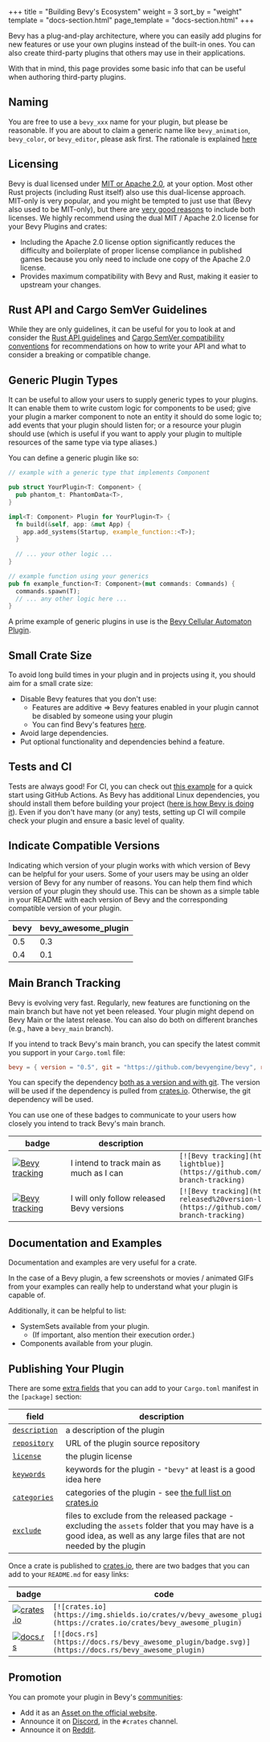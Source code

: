 +++
title = "Building Bevy's Ecosystem"
weight = 3
sort_by = "weight"
template = "docs-section.html"
page_template = "docs-section.html"
+++

Bevy has a plug-and-play architecture, where you can easily add plugins for new features or use your own plugins instead of the built-in ones. You can also create third-party plugins that others may use in their applications.

With that in mind, this page provides some basic info that can be useful when authoring third-party plugins.

## Naming

You are free to use a `bevy_xxx` name for your plugin, but please be reasonable. If you are about to claim a generic name like `bevy_animation`, `bevy_color`, or `bevy_editor`, please ask first. The rationale is explained [here](https://github.com/bevyengine/bevy/discussions/1202#discussioncomment-258907)

## Licensing

Bevy is dual licensed under [MIT or Apache 2.0](https://www.rust-lang.org/policies/licenses), at your option. Most other Rust projects (including Rust itself) also use this dual-license approach. MIT-only is very popular, and you might be tempted to just use that (Bevy also used to be MIT-only), but there are [very good reasons](https://github.com/bevyengine/bevy/issues/2373) to include both licenses. We highly recommend using the dual MIT / Apache 2.0 license for your Bevy Plugins and crates:

- Including the Apache 2.0 license option significantly reduces the difficulty and boilerplate of proper license compliance in published games because you only need to include one copy of the Apache 2.0 license.
- Provides maximum compatibility with Bevy and Rust, making it easier to upstream your changes.

## Rust API and Cargo SemVer Guidelines

While they are only guidelines, it can be useful for you to look at and consider the [Rust API guidelines](https://rust-lang.github.io/api-guidelines/) and [Cargo SemVer compatibility conventions](https://doc.rust-lang.org/cargo/reference/semver.html) for recommendations on how to write your API and what to consider a breaking or compatible change.

## Generic Plugin Types

It can be useful to allow your users to supply generic types to your plugins. It can enable them to write custom logic for components to be used; give your plugin a marker component to note an entity it should do some logic to; add events that your plugin should listen for; or a resource your plugin should use (which is useful if you want to apply your plugin to multiple resources of the same type via type aliases.)

You can define a generic plugin like so:

```rust
// example with a generic type that implements Component

pub struct YourPlugin<T: Component> {
  pub phantom_t: PhantomData<T>,
}

impl<T: Component> Plugin for YourPlugin<T> {
  fn build(&self, app: &mut App) {
    app.add_systems(Startup, example_function::<T>);
  }
  
  // ... your other logic ...
}

// example function using your generics
pub fn example_function<T: Component>(mut commands: Commands) {
  commands.spawn(T);
  // ... any other logic here ...
}
```

A prime example of generic plugins in use is the [Bevy Cellular Automaton Plugin](https://github.com/ManevilleF/bevy_life).

## Small Crate Size

To avoid long build times in your plugin and in projects using it, you should aim for a small crate size:

- Disable Bevy features that you don't use:
  - Features are additive => Bevy features enabled in your plugin cannot be disabled by someone using your plugin
  - You can find Bevy's features [here](https://github.com/bevyengine/bevy/blob/main/docs/cargo_features.md).
- Avoid large dependencies.
- Put optional functionality and dependencies behind a feature.

## Tests and CI

Tests are always good! For CI, you can check out [this example](https://github.com/actions-rs/meta/blob/master/recipes/quickstart.md) for a quick start using GitHub Actions. As Bevy has additional Linux dependencies, you should install them before building your project ([here is how Bevy is doing it](https://github.com/bevyengine/bevy/blob/9788b386c7846c99978ab5c1a33698ec5a471d84/.github/workflows/ci.yml#L40)). Even if you don't have many (or any) tests, setting up CI will compile check your plugin and ensure a basic level of quality.

## Indicate Compatible Versions

Indicating which version of your plugin works with which version of Bevy can be helpful for your users. Some of your users may be using an older version of Bevy for any number of reasons. You can help them find which version of your plugin they should use. This can be shown as a simple table in your README with each version of Bevy and the corresponding compatible version of your plugin.

| bevy | bevy_awesome_plugin |
|------|---------------------|
| 0.5  | 0.3                 |
| 0.4  | 0.1                 |

## Main Branch Tracking

Bevy is evolving very fast. Regularly, new features are functioning on the main branch but have not yet been released. Your plugin might depend on Bevy Main or the latest release. You can also do both on different branches (e.g., have a `bevy_main` branch).

If you intend to track Bevy's main branch, you can specify the latest commit you support in your `Cargo.toml` file:

```toml
bevy = { version = "0.5", git = "https://github.com/bevyengine/bevy", rev="9788b386c7846c99978ab5c1a33698ec5a471d84", default-features = false }
```

You can specify the dependency [both as a version and with git](https://doc.rust-lang.org/cargo/reference/specifying-dependencies.html#multiple-locations). The version will be used if the dependency is pulled from [crates.io](https://crates.io/). Otherwise, the git dependency will be used.

You can use one of these badges to communicate to your users how closely you intend to track Bevy's main branch.

<!-- MD033 - The Badges could be downsized, without the inline HTML due to the large code column -->
<!-- markdownlint-disable-next-line MD033 -->
|<div style="width:100px">badge</div>|<div style="width:200px">description</div>|code|
|-|-|-|
|[![Bevy tracking](https://img.shields.io/badge/Bevy%20tracking-main-lightblue)](https://github.com/bevyengine/bevy/blob/main/docs/plugins_guidelines.md#main-branch-tracking)|I intend to track main as much as I can|`[![Bevy tracking](https://img.shields.io/badge/Bevy%20tracking-main-lightblue)](https://github.com/bevyengine/bevy/blob/main/docs/plugins_guidelines.md#main-branch-tracking)`|
|[![Bevy tracking](https://img.shields.io/badge/Bevy%20tracking-released%20version-lightblue)](https://github.com/bevyengine/bevy/blob/main/docs/plugins_guidelines.md#main-branch-tracking)|I will only follow released Bevy versions|`[![Bevy tracking](https://img.shields.io/badge/Bevy%20tracking-released%20version-lightblue)](https://github.com/bevyengine/bevy/blob/main/docs/plugins_guidelines.md#main-branch-tracking)`|

## Documentation and Examples

Documentation and examples are very useful for a crate.

In the case of a Bevy plugin, a few screenshots or movies / animated GIFs from your examples can really help to understand what your plugin is capable of.

Additionally, it can be helpful to list:

- SystemSets available from your plugin.
  - (If important, also mention their execution order.)
- Components available from your plugin.

## Publishing Your Plugin

There are some [extra fields](https://doc.rust-lang.org/cargo/reference/manifest.html) that you can add to your `Cargo.toml` manifest in the `[package]` section:

|field|description|
|-|-|
|[`description`](https://doc.rust-lang.org/cargo/reference/manifest.html#the-description-field)|a description of the plugin|
|[`repository`](https://doc.rust-lang.org/cargo/reference/manifest.html#the-repository-field)|URL of the plugin source repository|
|[`license`](https://doc.rust-lang.org/cargo/reference/manifest.html#the-license-and-license-file-fields)|the plugin license|
|[`keywords`](https://doc.rust-lang.org/cargo/reference/manifest.html#the-keywords-field)|keywords for the plugin - `"bevy"` at least is a good idea here|
|[`categories`](https://doc.rust-lang.org/cargo/reference/manifest.html#the-categories-field)|categories of the plugin - see [the full list on crates.io](https://crates.io/categories)|
|[`exclude`](https://doc.rust-lang.org/cargo/reference/manifest.html#the-exclude-and-include-fields)|files to exclude from the released package - excluding the `assets` folder that you may have is a good idea, as well as any large files that are not needed by the plugin|

Once a crate is published to [crates.io](https://crates.io), there are two badges that you can add to your `README.md` for easy links:

|badge|code|
|-|-|
|[![crates.io](https://img.shields.io/crates/v/bevy)](https://crates.io/crates/bevy)|`[![crates.io](https://img.shields.io/crates/v/bevy_awesome_plugin)](https://crates.io/crates/bevy_awesome_plugin)`|
|[![docs.rs](https://docs.rs/bevy/badge.svg)](https://docs.rs/bevy)|`[![docs.rs](https://docs.rs/bevy_awesome_plugin/badge.svg)](https://docs.rs/bevy_awesome_plugin)`|

## Promotion

You can promote your plugin in Bevy's [communities](https://github.com/bevyengine/bevy#community):

- Add it as an [Asset on the official website](https://github.com/bevyengine/bevy-assets).
- Announce it on [Discord](https://discord.gg/bevy), in the `#crates` channel.
- Announce it on [Reddit](https://reddit.com/r/bevy).
